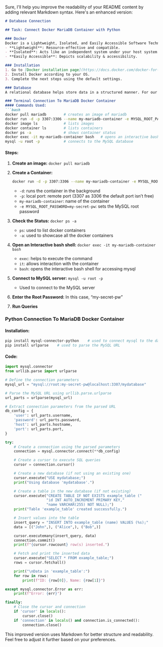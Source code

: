 Sure, I'll help you improve the readability of your README content by adding relevant Markdown syntax. Here's an enhanced version:

```markdown
# Database Connection

## Task: Connect Docker MariaDB Container with Python

### Docker
Docker is a Lightweight, Isolated, and Easily Accessible Software Technology:
- **Lightweight**: Resource-effective and compatible.
- **Isolated**: Acts like an independent system under your host system.
- **Easily Accessible**: Depicts scalability & accessibility.

### Installation
1. Go to [Docker installation page](https://docs.docker.com/docker-for-windows/install/).
2. Install Docker according to your OS.
3. Complete the next steps using the default settings.

### Database
A relational database helps store data in a structured manner. For our project, MariaDB, a MySQL sibling, serves as an alternative to DBMS.

### Terminal Connection To MariaDB Docker Container
#### Commands Used:
```bash
docker pull mariadb        # creates an image of mariadb
docker run -d -p 3307:3306 --name my-mariadb-container -e MYSQL_ROOT_PASSWORD=my-secret-pw mariadb   # creates a container
docker image ls            # lists images
docker container ls        # lists containers
docker ps -a               # shows container status
docker exec -it my-mariadb-container bash   # opens an interactive bash shell
mysql -u root -p           # connects to the MySQL database
```

#### Steps:
1. **Create an image:** `docker pull mariadb`
2. **Create a Container:**
   ```bash
   docker run -d -p 3307:3306 --name my-mariadb-container -e MYSQL_ROOT_PASSWORD=my-secret-pw mariadb
   ```
   - `-d`: runs the container in the background
   - `-p`: local port: remote port (3307 as 3306 the default port isn’t free)
   - `my-mariadb-container`: name of the container
   - `-e MYSQL_ROOT_PASSWORD=my-secret-pw`: sets the MySQL root password

3. **Check the Status:** `docker ps -a`
   - `ps`: used to list docker containers
   - `-a`: used to showcase all the docker containers

4. **Open an Interactive bash shell:** `docker exec -it my-mariadb-container bash`
   - `exec`: helps to execute the command
   - `it`: allows interaction with the container
   - `bash`: opens the interactive bash shell for accessing mysql

5. **Connect to MySQL server:** `mysql -u root -p`
   - Used to connect to the MySQL server
6. **Enter the Root Password:** In this case, “my-secret-pw”

7. **Run Queries**

### Python Connection To MariaDB Docker Container
#### Installation:
```bash
pip install mysql-connector-python    # used to connect mysql to the database
pip install urlparse    # used to parse the MySQL URL
```

#### Code:
```python
import mysql.connector
from urllib.parse import urlparse

# Define the connection parameters
mysql_url = "mysql://root:my-secret-pw@localhost:3307/mydatabase"

# Parse the MySQL URL using urllib.parse.urlparse
url_parts = urlparse(mysql_url)

# Extract connection parameters from the parsed URL
db_config = {
    'user': url_parts.username,
    'password': url_parts.password,
    'host': url_parts.hostname,
    'port': url_parts.port,
}

try:
    # Create a connection using the parsed parameters
    connection = mysql.connector.connect(**db_config)

    # Create a cursor to execute SQL queries
    cursor = connection.cursor()

    # Create a new database (if not using an existing one)
    cursor.execute("USE mydatabase;")
    print("Using database 'mydatabase'.")

    # Create a table in the new database (if not existing)
    cursor.execute("CREATE TABLE IF NOT EXISTS example_table ("
                   "id INT AUTO_INCREMENT PRIMARY KEY,"
                   "name VARCHAR(255) NOT NULL);")
    print("Table 'example_table' created successfully.")

    # Insert values into the table
    insert_query = "INSERT INTO example_table (name) VALUES (%s);"
    data = [("John",), ("Alice",), ("Bob",)]

    cursor.executemany(insert_query, data)
    connection.commit()
    print(f"{cursor.rowcount} row(s) inserted.")

    # Fetch and print the inserted data
    cursor.execute("SELECT * FROM example_table;")
    rows = cursor.fetchall()

    print("\nData in 'example_table':")
    for row in rows:
        print(f"ID: {row[0]}, Name: {row[1]}")

except mysql.connector.Error as err:
    print(f"Error: {err}")

finally:
    # Close the cursor and connection
    if 'cursor' in locals():
        cursor.close()
    if 'connection' in locals() and connection.is_connected():
        connection.close()
```

This improved version uses Markdown for better structure and readability. Feel free to adjust it further based on your preferences.
